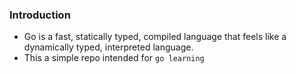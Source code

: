 ### Introduction
- Go is a fast, statically typed, compiled language that feels like a dynamically typed, interpreted language.
- This a simple repo intended for `go learning`



